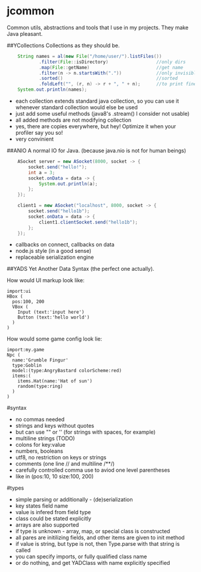 jcommon
=======
Common utils, abstractions and tools that I use in my projects. They make Java pleasant.

##YCollections
Collections as they should be.
```java
    String names = al(new File("/home/user/").listFiles())
            .filter(File::isDirectory)                  //only dirs
            .map(File::getName)                         //get name
            .filter(n -> n.startsWith("."))             //only invisible
            .sorted()                                   //sorted
            .foldLeft("", (r, n) -> r + ", " + n);      //to print fine
    System.out.println(names);
```

* each collection extends standard java collection, so you can use it whenever standard collection would else be used
* just add some useful methods (java8's .stream() I consider not usable)
* all added methods are not modifying collection
* yes, there are copies everywhere, but hey! Optimize it when your profiler say you so!
* very convinient


##ANIO
A normal IO for Java. (because java.nio is not for human beings)

```java
    ASocket server = new ASocket(8000, socket -> {
        socket.send("hello!");
        int a = 3;
        socket.onData = data -> {
            System.out.println(a);
        };
    });

    client1 = new ASocket("localhost", 8000, socket -> {
        socket.send("hello1b");
        socket.onData = data -> {
            client1.clientSocket.send("hello1b");
        };
    });

```
* callbacks on connect, callbacks on data
* node.js style (in a good sense)
* replaceable serialization engine


##YADS
Yet Another Data Syntax (the perfect one actually).

How would UI markup look like:

```
import:ui
HBox (
  pos:100, 200
  VBox (
    Input (text:'input here')
    Button (text:'hello world')
  )
)
```
How would some game config look lie:
```
import:my.game
Npc (
  name:'Grumble Fingur'
  type:Goblin
  model:(type:AngryBastard colorScheme:red)
  items:(
    items.Hat(name:'Hat of sun')
    random(type:ring)
  )
)
```

#syntax
* no commas needed
* strings and keys without quotes
* but can use "" or '' (for strings with spaces, for example)
* multiline strings (TODO)
* colons for key:value
* numbers, booleans
* utf8, no restriction on keys or strings
* comments (one line // and multiline /**/)
* carefully controlled comma use to aviod one level parentheses
* like in (pos:10, 10 size:100, 200)

#types
* simple parsing or additionally - (de)serialization
* key states field name
* value is infered from field type
* class could be stated explicitly
* arrays are also supported
* if type is unknown - array, map, or special class is constructed
* all pares are initilizing fields, and other items are given to init method
* if value is string, but type is not, then Type.parse with that string is called
* you can specify imports, or fully qualified class name
* or do nothing, and get YADClass with name explicitly specified





